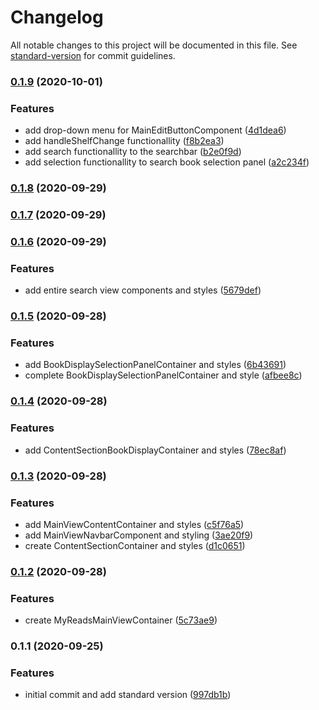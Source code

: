 # Changelog

All notable changes to this project will be documented in this file. See [standard-version](https://github.com/conventional-changelog/standard-version) for commit guidelines.

### [0.1.9](https://github.com/BrandedNomad/MyReads/compare/v0.1.8...v0.1.9) (2020-10-01)


### Features

* add drop-down menu for MainEditButtonComponent ([4d1dea6](https://github.com/BrandedNomad/MyReads/commit/4d1dea6822889bd51209cd7888f9ae36fefa9326))
* add handleShelfChange functionallity ([f8b2ea3](https://github.com/BrandedNomad/MyReads/commit/f8b2ea34b7bcc93fa96623c27f2730d7b3265a49))
* add search functionallity to the searchbar ([b2e0f9d](https://github.com/BrandedNomad/MyReads/commit/b2e0f9dd0c8e112dcee9234564e27999c1b21d75))
* add selection functionallity to search book selection panel ([a2c234f](https://github.com/BrandedNomad/MyReads/commit/a2c234fe3c9a365ceb86555efb990bfa1be966d4))

### [0.1.8](https://github.com/BrandedNomad/MyReads/compare/v0.1.7...v0.1.8) (2020-09-29)

### [0.1.7](https://github.com/BrandedNomad/MyReads/compare/v0.1.6...v0.1.7) (2020-09-29)

### [0.1.6](https://github.com/BrandedNomad/MyReads/compare/v0.1.5...v0.1.6) (2020-09-29)


### Features

* add entire search view components and styles ([5679def](https://github.com/BrandedNomad/MyReads/commit/5679def92e1e4582bfa37f2326f65dfa26a6be60))

### [0.1.5](https://github.com/BrandedNomad/MyReads/compare/v0.1.4...v0.1.5) (2020-09-28)


### Features

* add BookDisplaySelectionPanelContainer and styles ([6b43691](https://github.com/BrandedNomad/MyReads/commit/6b4369180181b2f24f8ed8a0fce53f8108c0a6f2))
* complete BookDisplaySelectionPanelContainer and style ([afbee8c](https://github.com/BrandedNomad/MyReads/commit/afbee8c38001f28e88301782f450f3b5165dd563))

### [0.1.4](https://github.com/BrandedNomad/MyReads/compare/v0.1.3...v0.1.4) (2020-09-28)


### Features

* add ContentSectionBookDisplayContainer and styles ([78ec8af](https://github.com/BrandedNomad/MyReads/commit/78ec8af6d9bb2727853f11e957cc5857aaeeeda8))

### [0.1.3](https://github.com/BrandedNomad/MyReads/compare/v0.1.2...v0.1.3) (2020-09-28)


### Features

* add MainViewContentContainer and styles ([c5f76a5](https://github.com/BrandedNomad/MyReads/commit/c5f76a5c78faf0753d1d7ec4257e59aca61458e4))
* add MainViewNavbarComponent and styling ([3ae20f9](https://github.com/BrandedNomad/MyReads/commit/3ae20f97ae2f7365f9306654f804fc4c324a0a37))
* create ContentSectionContainer and styles ([d1c0651](https://github.com/BrandedNomad/MyReads/commit/d1c065126a16ad7d993cce4359d0f1b9d31c3c17))

### [0.1.2](https://github.com/BrandedNomad/MyReads/compare/v0.1.1...v0.1.2) (2020-09-28)


### Features

* create MyReadsMainViewContainer ([5c73ae9](https://github.com/BrandedNomad/MyReads/commit/5c73ae983efb281df6ea062739d8ec73fa8f7dab))

### 0.1.1 (2020-09-25)


### Features

* initial commit and add standard version ([997db1b](https://github.com/BrandedNomad/MyReads/commit/997db1bd0cbfb5345c044e76f8497d6c06618298))

